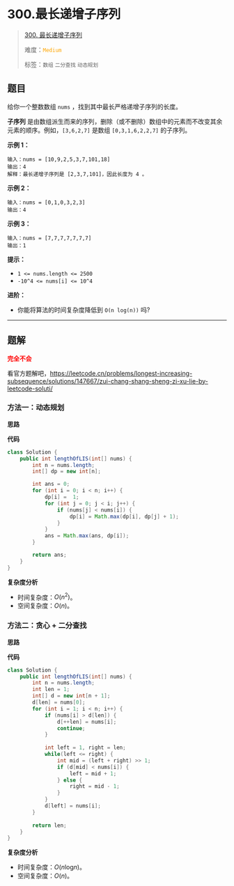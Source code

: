 # 300.最长递增子序列

> [300. 最长递增子序列](https://leetcode.cn/problems/longest-increasing-subsequence/)
>
> 难度：<font color=orange>`Medium`</font>
>
> 标签：`数组` `二分查找` `动态规划`

## 题目

给你一个整数数组 `nums` ，找到其中最长严格递增子序列的长度。

**子序列** 是由数组派生而来的序列，删除（或不删除）数组中的元素而不改变其余元素的顺序。例如，`[3,6,2,7]` 是数组 `[0,3,1,6,2,2,7]` 的子序列。

**示例 1：**

```
输入：nums = [10,9,2,5,3,7,101,18]
输出：4
解释：最长递增子序列是 [2,3,7,101]，因此长度为 4 。
```

**示例 2：**

```
输入：nums = [0,1,0,3,2,3]
输出：4
```

**示例 3：**

```
输入：nums = [7,7,7,7,7,7,7]
输出：1
```

**提示：**

* `1 <= nums.length <= 2500`
* `-10^4 <= nums[i] <= 10^4`

**进阶：**

* 你能将算法的时间复杂度降低到 `O(n log(n))` 吗?

--------------------

## 题解

<font color=red>**完全不会**</font>

看官方题解吧，https://leetcode.cn/problems/longest-increasing-subsequence/solutions/147667/zui-chang-shang-sheng-zi-xu-lie-by-leetcode-soluti/

### 方法一：动态规划

**思路**



**代码**

```java
class Solution {
    public int lengthOfLIS(int[] nums) {
        int n = nums.length;
        int[] dp = new int[n];

        int ans = 0;
        for (int i = 0; i < n; i++) {
            dp[i] =  1;
            for (int j = 0; j < i; j++) {
                if (nums[j] < nums[i]) {
                    dp[i] = Math.max(dp[i], dp[j] + 1);
                }
            }
            ans = Math.max(ans, dp[i]);
        }

        return ans;
    }
}
```

**复杂度分析**

- 时间复杂度：$O(n^2)$。
- 空间复杂度：$O(n)$。

### 方法二：贪心 + 二分查找

**思路**



**代码**

```java
class Solution {
    public int lengthOfLIS(int[] nums) {
        int n = nums.length;
        int len = 1;
        int[] d = new int[n + 1];
        d[len] = nums[0];
        for (int i = 1; i < n; i++) {
            if (nums[i] > d[len]) {
                d[++len] = nums[i];
                continue;
            }
            
            int left = 1, right = len;
            while(left <= right) {
                int mid = (left + right) >> 1;
                if (d[mid] < nums[i]) {
                    left = mid + 1;
                } else {
                    right = mid - 1;
                }
            }
            d[left] = nums[i];
        }
        
        return len;
    }
}
```

**复杂度分析**

- 时间复杂度：$O(n\log_{}{n})$。
- 空间复杂度：$O(n)$。
